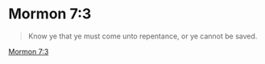 # Mormon 7:3

> Know ye that ye must come unto repentance, or ye cannot be saved.

[Mormon 7:3](https://www.churchofjesuschrist.org/study/scriptures/bofm/morm/7?lang=eng&id=p3#p3)


